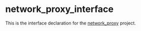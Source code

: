 # network_proxy_interface

This is the interface declaration for the [network_proxy](https://pub.dev/packages/network_proxy)
project.

